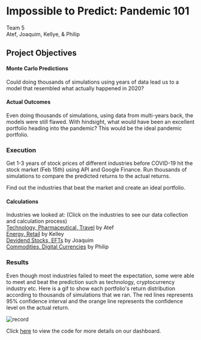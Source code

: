 #                                                                 Impossible to Predict: Pandemic 101
Team 5 <br/>
Atef, Joaquim, Kellye, & Philip

## Project Objectives
#### Monte Carlo Predictions
Could doing thousands of simulations using years of data lead us to a model that resembled what actually happened in 2020?

#### Actual Outcomes
Even doing thousands of simulations, using data from multi-years back, the models were still flawed.
With hindsight, what would have been an excellent portfolio heading into the pandemic? This would be the ideal pandemic portfolio.

### Execution
Get 1-3 years of stock prices of different industries before COVID-19 hit the stock market (Feb 15th) using API and Google Finance. Run thousands of simulations to compare the predicted returns to the actual returns. <br/>

Find out the industries that beat the market and create an ideal portfolio.

#### Calculations
Industries we looked at: (Click on the industries to see our data collection and calculation process) <br/>
[Technology, Pharmaceutical, Travel](https://github.com/atefajmal27/group5/blob/add-project-outline/tech_pharma_travel.ipynb) by Atef <br/>
[Energy, Retail](https://github.com/atefajmal27/group5/blob/master/KellyeTeam5Project.ipynb) by Kelley <br/>
[Devidend Stocks, EFTs]() by Joaquim <br/>
[Commodities, Digital Currencies](https://github.com/atefajmal27/group5/blob/add-project-outline/Entire%20Covid%20Market%20Projection%20-%20Currency-checkpoint.ipynb) by Philip <br/>

### Results
Even though most industries failed to meet the expectation, some were able to meet and beat the prediction such as technology, cryptocurrency industry etc. Here is a gif to show each portfolio's return distribution according to thousands of simulations that we ran. The red lines represents 95% confidence interval and the orange line represents the confidence level on the actual return. <br/> 

![record](https://user-images.githubusercontent.com/62320593/91127755-eae9b100-e674-11ea-9cca-679e105cf99b.gif)

Click [here](https://github.com/atefajmal27/group5/blob/master/Resources/final_dashboard.ipynb) to view the code for more details on our dashboard.


